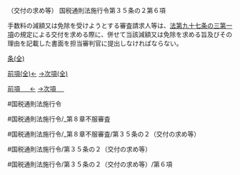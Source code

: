 （交付の求め等）
国税通則法施行令第３５条の２第６項

手数料の減額又は免除を受けようとする審査請求人等は、[法第九十七条の三第一項](国税通則法＿＿＿＿＿第９７条の３第１項)の規定による交付を求める際に、併せて当該減額又は免除を求める旨及びその理由を記載した書面を担当審判官に提出しなければならない。

[条(全)](国税通則法施行＿令＿第３５条の２_.md)

[前項(全)←](国税通則法施行＿令＿第３５条の２第５項_.md)    [→次項(全)](国税通則法施行＿令＿第３５条の２第７項_.md)

[前項 　 ←](国税通則法施行＿令＿第３５条の２第５項.md)    [→次項 　 ](国税通則法施行＿令＿第３５条の２第７項.md)



#国税通則法施行令

#国税通則法施行令/_第８章不服審査

#国税通則法施行令/_第８章不服審査/第３５条の２（交付の求め等）

#国税通則法施行令/第３５条の２（交付の求め等）

#国税通則法施行令/第３５条の２（交付の求め等）/第６項

